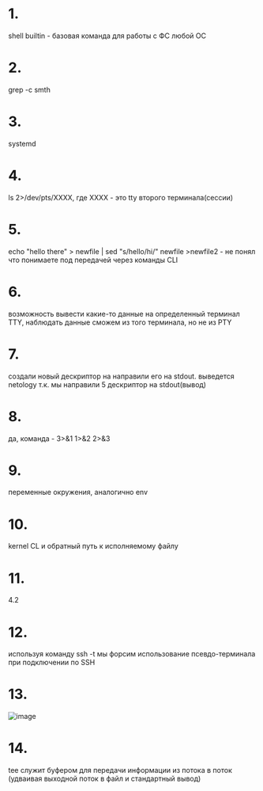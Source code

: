 # 1. 
shell builtin - базовая команда для работы с ФС любой ОС
# 2. 
grep -c smth 
# 3. 
systemd
# 4. 
ls 2>/dev/pts/XXXX, где ХХХХ - это tty второго терминала(сессии)
# 5. 
echo "hello there" > newfile | sed "s/hello/hi/" newfile >newfile2 - не понял что понимаете под передачей через команды CLI 
# 6. 
возможность вывести какие-то данные на определенный терминал TTY, наблюдать данные сможем из того терминала, но не из PTY 
# 7. 
создали новый дескриптор на направили его на stdout. выведется netology т.к. мы направили 5 дескриптор на stdout(вывод)
# 8. 
да, 
команда - 3>&1 1>&2 2>&3
# 9. 
переменные окружения, аналогично env
# 10. 
kernel CL и обратный путь к исполняемому файлу
# 11. 
4.2
# 12. 
используя команду ssh -t мы форсим использование псевдо-терминала при подключении по SSH
# 13. 
![image](https://user-images.githubusercontent.com/60435210/147562983-fc2fcdb1-ba54-4ed1-a821-b8af899f6028.png)
# 14. 
tee служит буфером для передачи информации из потока в поток (удваивая выходной поток в файл и стандартный вывод)
